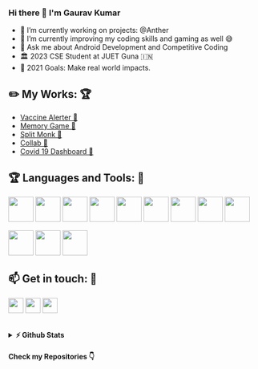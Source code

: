 ### Hi there 👋 I'm Gaurav Kumar

- 🔭 I’m currently working on projects: @Anther
- 🌱 I’m currently improving my coding skills and gaming as well 😅
- 💬 Ask me about Android Development and Competitive Coding
- 🏛️ 2023 CSE Student at JUET Guna :india:
- 🥅 2021 Goals: Make real world impacts.

## :pencil2: My Works: :trophy:

- [Vaccine Alerter 📱](https://github.com/lucifer0987/Vaccine-Alerter)
- [Memory Game 📱](https://github.com/lucifer0987/Kotlin-Android-Projects/tree/main/MemoryGame/)
- [Split Monk 📱](https://github.com/lucifer0987/Split-Monk)
- [Collab 📱](https://github.com/lucifer0987/HackVerse_2.0-No_Goals-)
- [Covid 19 Dashboard 📱](https://github.com/lucifer0987/Covid-19-Dashboard)

## :trophy: Languages and Tools: :robot:

<img src="https://logo.letskhabar.com/img?tool=android&acol=gold" width="50px"> <img src="https://logo.letskhabar.com/img?tool=java&acol=gold" width="50px"> <img src="https://logo.letskhabar.com/img?tool=kotlin&acol=gold" width="50px"> <img src="https://logo.letskhabar.com/img?tool=mysql&acol=gold" width="50px"> <img src="https://logo.letskhabar.com/img?tool=firebase&acol=gold" width="50px"> <img src="https://logo.letskhabar.com/img?tool=c-plus&acol=gold" width="50px"> <img src="https://logo.letskhabar.com/img?tool=python&acol=gold" width="50px"> <img src="https://logo.letskhabar.com/img?tool=html&acol=gold" width="50px"> <img src="https://logo.letskhabar.com/img?tool=css&acol=gold" width="50px">

<img src="https://logo.letskhabar.com/img?tool=git&acol=gold" width="50px"> <img src="https://logo.letskhabar.com/img?tool=github&acol=gold" width="50px"> <img src="https://logo.letskhabar.com/img?tool=ubuntu&acol=gold" width="50px">

## :mailbox: Get in touch: 💬

[<img src="https://logo.letskhabar.com/img?tool=linkedin&acol=gold" width="30px">](https://www.linkedin.com/in/gaurv1407/)
[<img src="https://logo.letskhabar.com/img?tool=mail&acol=gold" width="30px">](mailto:gaurv1407@gmail.com)
[<img src="https://logo.letskhabar.com/img?tool=codechef&acol=gold" width="30px">](https://www.codechef.com/users/lucifer0897)
<br>
<br>

<details>
  <summary><b>⚡ Github Stats</b></summary>
<img height="180em" src="https://github-readme-stats.vercel.app/api?username=lucifer0987&show_icons=true&hide_border=true&&count_private=true&include_all_commits=true" />
<img height="180em" src="https://github-readme-stats.vercel.app/api/top-langs/?username=lucifer0987&exclude_repo=KNN-Image-Classification&show_icons=true&hide_border=true&layout=compact&langs_count=8"/>
</details>

#### Check my Repositories 👇
